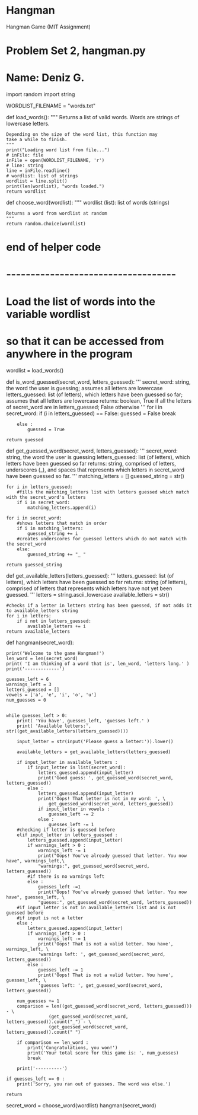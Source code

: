 # Hangman
Hangman Game (MIT Assignment)
# Problem Set 2, hangman.py
# Name: Deniz G.


import random
import string

WORDLIST_FILENAME = "words.txt"


def load_words():
    """
    Returns a list of valid words. Words are strings of lowercase letters.
    
    Depending on the size of the word list, this function may
    take a while to finish.
    """
    print("Loading word list from file...")
    # inFile: file
    inFile = open(WORDLIST_FILENAME, 'r')
    # line: string
    line = inFile.readline()
    # wordlist: list of strings
    wordlist = line.split()
    print(len(wordlist), "words loaded.")
    return wordlist



def choose_word(wordlist):
    """
    wordlist (list): list of words (strings)
    
    Returns a word from wordlist at random
    """
    return random.choice(wordlist)

# end of helper code

# -----------------------------------

# Load the list of words into the variable wordlist
# so that it can be accessed from anywhere in the program
wordlist = load_words()


def is_word_guessed(secret_word, letters_guessed):
    '''
    secret_word: string, the word the user is guessing; assumes all letters are
      lowercase
    letters_guessed: list (of letters), which letters have been guessed so far;
      assumes that all letters are lowercase
    returns: boolean, True if all the letters of secret_word are in letters_guessed;
      False otherwise
    '''
    for i in secret_word:
        if (i in letters_guessed) == False:
            guessed = False
            break
        
        else :
            guessed = True
    
    return guessed

def get_guessed_word(secret_word, letters_guessed):
    '''
    secret_word: string, the word the user is guessing
    letters_guessed: list (of letters), which letters have been guessed so far
    returns: string, comprised of letters, underscores (_), and spaces that represents
             which letters in secret_word have been guessed so far.
    '''
    matching_letters = [] 
    guessed_string = str()  
    
    
    for i in letters_guessed:
        #fills the matching_letters list with letters guessed which match with the secret_word's letters
        if i in secret_word:
            matching_letters.append(i)
    
    for i in secret_word:
        #shows letters that match in order
        if i in matching_letters:   
            guessed_string += i
        #creates underscores for guessed letters which do not match with the secret_word
        else:
            guessed_string += "_ "
    
    return guessed_string


def get_available_letters(letters_guessed):
    '''
    letters_guessed: list (of letters), which letters have been guessed so far
    returns: string (of letters), comprised of letters that represents which letters have not
      yet been guessed.
    '''
    letters = string.ascii_lowercase
    available_letters = str()
    
    #checks if a letter in letters string has been guessed, if not adds it to available_letters string
    for i in letters:
        if i not in letters_guessed:
            available_letters += i
    return available_letters
    
    

def hangman(secret_word):
    
    print('Welcome to the game Hangman!')
    len_word = len(secret_word)
    print( 'I am thinking of a word that is', len_word, 'letters long.' )
    print('-------------')
    
    guesses_left = 6 
    warnings_left = 3
    letters_guessed = []
    vowels = ['a', 'e', 'i', 'o', 'u']
    num_guesses = 0
    
   
    while guesses_left > 0:
        print( 'You have', guesses_left, 'guesses left.' )
        print( 'Available letters:', str((get_available_letters(letters_guessed))))

        input_letter = str(input('Please guess a letter:')).lower()

        available_letters = get_available_letters(letters_guessed)
        
        if input_letter in available_letters :
            if input_letter in list(secret_word):
                letters_guessed.append(input_letter)
                print('Good guess: ', get_guessed_word(secret_word, letters_guessed))
            else :
                letters_guessed.append(input_letter)
                print('Oops! That letter is not in my word: ', \
                    get_guessed_word(secret_word, letters_guessed))
                if input_letter in vowels :
                    guesses_left -= 2
                else :
                    guesses_left -= 1
        #checking if letter is guessed before            
        elif input_letter in letters_guessed :
            letters_guessed.append(input_letter)
            if warnings_left > 0 :
                warnings_left -= 1
                print("Oops! You've already guessed that letter. You now have", warnings_left,\
                "warnings:", get_guessed_word(secret_word, letters_guessed))
            #if there is no warnings left
            else :
                guesses_left -=1
                print("Oops! You've already guessed that letter. You now have", guesses_left, \
                "gueses:", get_guessed_word(secret_word, letters_guessed)) 
        #if input_letter is not in available_letters list and is not guessed before
        #if input is not a letter
        else :
            letters_guessed.append(input_letter)
            if warnings_left > 0 :
                warnings_left -= 1
                print('Oops! That is not a valid letter. You have', warnings_left, \
                'warnings left: ', get_guessed_word(secret_word, letters_guessed))
            else :
                guesses_left -= 1
                print('Oops! That is not a valid letter. You have', guesses_left, \
                'guesses left: ', get_guessed_word(secret_word, letters_guessed))

        num_guesses += 1
        comparison = len((get_guessed_word(secret_word, letters_guessed))) - \
                    (get_guessed_word(secret_word, letters_guessed)).count("_") - \
                    (get_guessed_word(secret_word, letters_guessed)).count(" ")

        if comparison == len_word :
            print('Congratulations, you won!')
            print('Your total score for this game is: ', num_guesses)
            break

        print('----------')
    
    if guesses_left == 0 :
        print('Sorry, you ran out of guesses. The word was else.')

    return


secret_word = choose_word(wordlist)
hangman(secret_word)
